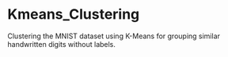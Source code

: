 # Kmeans_Clustering
Clustering the MNIST dataset using K-Means for grouping similar handwritten digits without labels.
